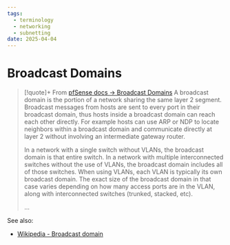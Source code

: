 ```yaml
---
tags:
  - terminology
  - networking
  - subnetting
date: 2025-04-04
---
```

# Broadcast Domains

> [!quote]+ From [pfSense docs → Broadcast Domains](https://docs.netgate.com/pfsense/en/latest/network/broadcast-domains.html)
> A broadcast domain is the portion of a network sharing the same layer 2 segment. Broadcast messages from hosts are sent to every port in their broadcast domain, thus hosts inside a broadcast domain can reach each other directly. For example hosts can use ARP or NDP to locate neighbors within a broadcast domain and communicate directly at layer 2 without involving an intermediate gateway router.
> 
> In a network with a single switch without VLANs, the broadcast domain is that entire switch. In a network with multiple interconnected switches without the use of VLANs, the broadcast domain includes all of those switches. When using VLANs, each VLAN is typically its own broadcast domain. The exact size of the broadcast domain in that case varies depending on how many access ports are in the VLAN, along with interconnected switches (trunked, stacked, etc).
> 
> ...

See also:

- [Wikipedia - Broadcast domain](https://en.wikipedia.org/wiki/Broadcast_domain)
